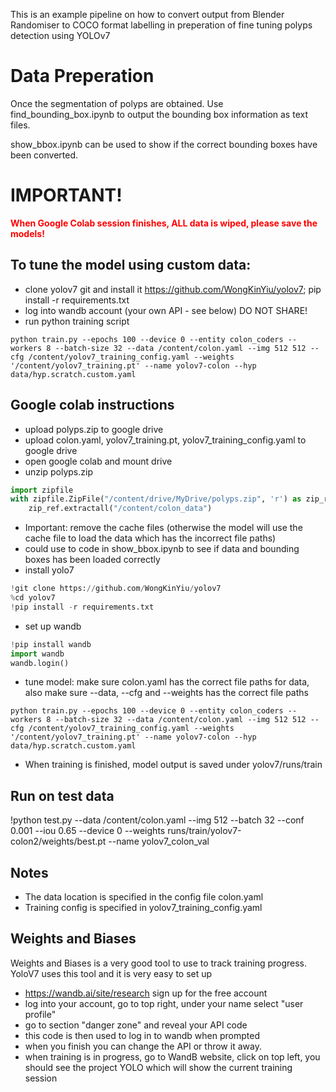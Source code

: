This is an example pipeline on how to convert output from Blender Randomiser to COCO format labelling in preperation of fine tuning polyps detection using YOLOv7

# Data Preperation
Once the segmentation of polyps are obtained. Use find_bounding_box.ipynb to output the bounding box information as text files.

show_bbox.ipynb can be used to show if the correct bounding boxes have been converted.

# IMPORTANT!
**<span style="color:red">
When Google Colab session finishes, ALL data is wiped, please save the models!
</span>**
## To tune the model using custom data:
- clone yolov7 git and install it https://github.com/WongKinYiu/yolov7; pip install -r requirements.txt
- log into wandb account (your own API - see below) DO NOT SHARE!
- run python training script

```python train.py --epochs 100 --device 0 --entity colon_coders --workers 8 --batch-size 32 --data /content/colon.yaml --img 512 512 --cfg /content/yolov7_training_config.yaml --weights '/content/yolov7_training.pt' --name yolov7-colon --hyp data/hyp.scratch.custom.yaml```

## Google colab instructions
- upload polyps.zip to google drive
- upload colon.yaml, yolov7_training.pt, yolov7_training_config.yaml to google drive
- open google colab and mount drive
- unzip polyps.zip
```python
import zipfile
with zipfile.ZipFile("/content/drive/MyDrive/polyps.zip", 'r') as zip_ref:
    zip_ref.extractall("/content/colon_data")
```
- Important: remove the cache files (otherwise the model will use the cache file to load the data which has the incorrect file paths)
- could use to code in show_bbox.ipynb to see if data and bounding boxes has been loaded correctly
- install yolo7
```python
!git clone https://github.com/WongKinYiu/yolov7
%cd yolov7
!pip install -r requirements.txt
```
- set up wandb
```python
!pip install wandb
import wandb
wandb.login()
```
- tune model: make sure colon.yaml has the correct file paths for data, also make sure --data, --cfg and --weights has the correct file paths

```python train.py --epochs 100 --device 0 --entity colon_coders --workers 8 --batch-size 32 --data /content/colon.yaml --img 512 512 --cfg /content/yolov7_training_config.yaml --weights '/content/yolov7_training.pt' --name yolov7-colon --hyp data/hyp.scratch.custom.yaml```
- When training is finished, model output is saved under yolov7/runs/train

## Run on test data
!python test.py --data /content/colon.yaml --img 512 --batch 32 --conf 0.001 --iou 0.65 --device 0 --weights runs/train/yolov7-colon2/weights/best.pt --name yolov7_colon_val

## Notes
- The data location is specified in the config file colon.yaml
- Training config is specified in yolov7_training_config.yaml

## Weights and Biases
Weights and Biases is a very good tool to use to track training progress. YoloV7 uses this tool and it is very easy to set up
- https://wandb.ai/site/research sign up for the free account
- log into your account, go to top right, under your name select "user profile"
- go to section "danger zone" and reveal your API code
- this code is then used to log in to wandb when prompted
- when you finish you can change the API or throw it away.
- when training is in progress, go to WandB website, click on top left, you should see the project YOLO which will show the current training session

